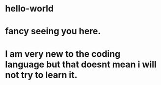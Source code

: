 # hello-world

# fancy seeing you here.
# I am very new to the coding language but that doesnt mean i will not try to learn it.
